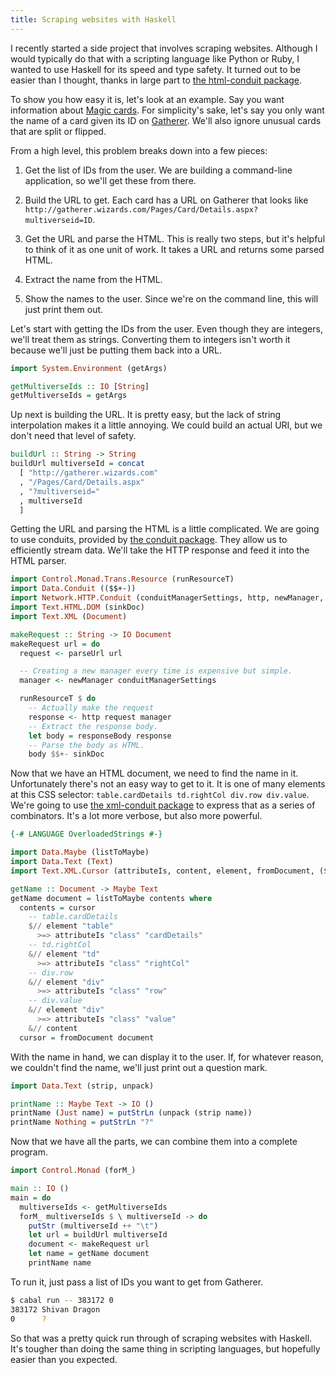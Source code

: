 ```yaml
---
title: Scraping websites with Haskell
---
```


I recently started a side project that involves scraping websites. Although I
would typically do that with a scripting language like Python or Ruby, I wanted
to use Haskell for its speed and type safety. It turned out to be easier than I
thought, thanks in large part to [the html-conduit package][].

To show you how easy it is, let's look at an example. Say you want information
about [Magic cards][]. For simplicity's sake, let's say you only want the name
of a card given its ID on [Gatherer][]. We'll also ignore unusual cards that
are split or flipped.

From a high level, this problem breaks down into a few pieces:

1.  Get the list of IDs from the user. We are building a command-line
    application, so we'll get these from there.

2.  Build the URL to get. Each card has a URL on Gatherer that looks like
    `http://gatherer.wizards.com/Pages/Card/Details.aspx?multiverseid=ID`.

3.  Get the URL and parse the HTML. This is really two steps, but it's helpful
    to think of it as one unit of work. It takes a URL and returns some parsed
    HTML.

4.  Extract the name from the HTML.

5.  Show the names to the user. Since we're on the command line, this will just
    print them out.

Let's start with getting the IDs from the user. Even though they are integers,
we'll treat them as strings. Converting them to integers isn't worth it because
we'll just be putting them back into a URL.

``` hs
import System.Environment (getArgs)

getMultiverseIds :: IO [String]
getMultiverseIds = getArgs
```

Up next is building the URL. It is pretty easy, but the lack of string
interpolation makes it a little annoying. We could build an actual URI, but we
don't need that level of safety.

``` hs
buildUrl :: String -> String
buildUrl multiverseId = concat
  [ "http://gatherer.wizards.com"
  , "/Pages/Card/Details.aspx"
  , "?multiverseid="
  , multiverseId
  ]
```

Getting the URL and parsing the HTML is a little complicated. We are going to
use conduits, provided by [the conduit package][]. They allow us to efficiently
stream data. We'll take the HTTP response and feed it into the HTML parser.

``` hs
import Control.Monad.Trans.Resource (runResourceT)
import Data.Conduit (($$+-))
import Network.HTTP.Conduit (conduitManagerSettings, http, newManager, parseUrl, responseBody)
import Text.HTML.DOM (sinkDoc)
import Text.XML (Document)

makeRequest :: String -> IO Document
makeRequest url = do
  request <- parseUrl url

  -- Creating a new manager every time is expensive but simple.
  manager <- newManager conduitManagerSettings

  runResourceT $ do
    -- Actually make the request
    response <- http request manager
    -- Extract the response body.
    let body = responseBody response
    -- Parse the body as HTML.
    body $$+- sinkDoc
```

Now that we have an HTML document, we need to find the name in it.
Unfortunately there's not an easy way to get to it. It is one of many elements
at this CSS selector: `table.cardDetails td.rightCol div.row div.value`. We're
going to use [the xml-conduit package][] to express that as a series of
combinators. It's a lot more verbose, but also more powerful.

``` hs
{-# LANGUAGE OverloadedStrings #-}

import Data.Maybe (listToMaybe)
import Data.Text (Text)
import Text.XML.Cursor (attributeIs, content, element, fromDocument, ($//), (>=>), (&//))

getName :: Document -> Maybe Text
getName document = listToMaybe contents where
  contents = cursor
    -- table.cardDetails
    $// element "table"
      >=> attributeIs "class" "cardDetails"
    -- td.rightCol
    &// element "td"
      >=> attributeIs "class" "rightCol"
    -- div.row
    &// element "div"
      >=> attributeIs "class" "row"
    -- div.value
    &// element "div"
      >=> attributeIs "class" "value"
    &// content
  cursor = fromDocument document
```

With the name in hand, we can display it to the user. If, for whatever reason,
we couldn't find the name, we'll just print out a question mark.

``` hs
import Data.Text (strip, unpack)

printName :: Maybe Text -> IO ()
printName (Just name) = putStrLn (unpack (strip name))
printName Nothing = putStrLn "?"
```

Now that we have all the parts, we can combine them into a complete program.

``` hs
import Control.Monad (forM_)

main :: IO ()
main = do
  multiverseIds <- getMultiverseIds
  forM_ multiverseIds $ \ multiverseId -> do
    putStr (multiverseId ++ "\t")
    let url = buildUrl multiverseId
    document <- makeRequest url
    let name = getName document
    printName name
```

To run it, just pass a list of IDs you want to get from Gatherer.

``` sh
$ cabal run -- 383172 0
383172 Shivan Dragon
0      ?
```

So that was a pretty quick run through of scraping websites with Haskell. It's
tougher than doing the same thing in scripting languages, but hopefully easier
than you expected.

[the html-conduit package]: http://hackage.haskell.org/package/html-conduit-1.2.0
[magic cards]: https://en.wikipedia.org/wiki/Magic:_The_Gathering
[gatherer]: http://gatherer.wizards.com/Pages/Default.aspx
[the conduit package]: http://hackage.haskell.org/package/conduit-1.2.4.2
[the xml-conduit package]: http://hackage.haskell.org/package/xml-conduit-1.3.0
